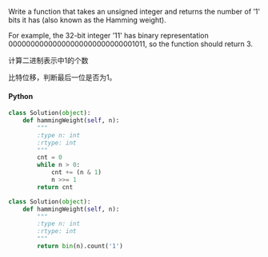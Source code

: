 Write a function that takes an unsigned integer and returns the number of ’1' bits it has (also known as the Hamming weight).

For example, the 32-bit integer ’11' has binary representation 00000000000000000000000000001011, so the function should return 3.

计算二进制表示中1的个数

比特位移，判断最后一位是否为1。

#### Python

```python
class Solution(object):
    def hammingWeight(self, n):
        """
        :type n: int
        :rtype: int
        """
        cnt = 0
        while n > 0:
            cnt += (n & 1)
            n >>= 1
        return cnt
```

```python
class Solution(object):
    def hammingWeight(self, n):
        """
        :type n: int
        :rtype: int
        """
        return bin(n).count('1')
```
